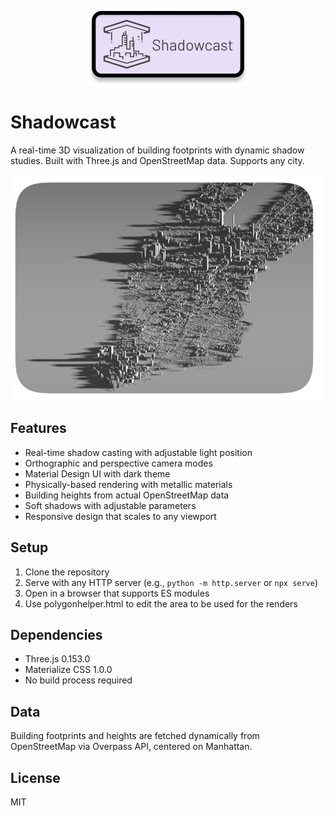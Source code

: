 <p align="center">
  <img src="https://github.com/mkturkcan/Shadowcast/blob/main/assets/logo.png?raw=true"  width="256" />
</p>

# Shadowcast

A real-time 3D visualization of building footprints with dynamic shadow studies. Built with Three.js and OpenStreetMap data. Supports any city.

<p align="center">
  <img src="https://github.com/mkturkcan/Shadowcast/blob/main/assets/example.png?raw=true" />
</p>

## Features
- Real-time shadow casting with adjustable light position
- Orthographic and perspective camera modes
- Material Design UI with dark theme
- Physically-based rendering with metallic materials
- Building heights from actual OpenStreetMap data
- Soft shadows with adjustable parameters
- Responsive design that scales to any viewport

## Setup
1. Clone the repository
2. Serve with any HTTP server (e.g., `python -m http.server` or `npx serve`)
3. Open in a browser that supports ES modules
4. Use polygonhelper.html to edit the area to be used for the renders

## Dependencies
- Three.js 0.153.0
- Materialize CSS 1.0.0
- No build process required

## Data
Building footprints and heights are fetched dynamically from OpenStreetMap via Overpass API, centered on Manhattan.

## License
MIT